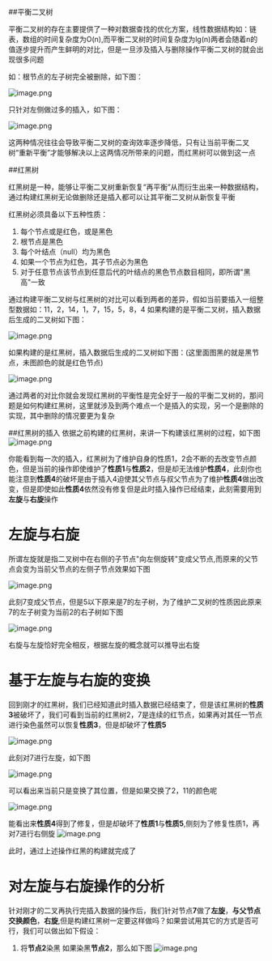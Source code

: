 ##平衡二叉树

平衡二叉树的存在主要提供了一种对数据查找的优化方案，线性数据结构如：链表，数组的时间复杂度为O(n),而平衡二叉树的时间复杂度为lg(n)两者会随着n的值逐步提升而产生鲜明的对比，但是一旦涉及插入与删除操作平衡二叉树的就会出现很多问题

如：根节点的左子树完全被删除，如下图：

![image.png](/.attachments/image-115bd689-8a02-4a2a-9480-f1c3004b9b2c.png)

只针对左侧做过多的插入，如下图：

![image.png](/.attachments/image-d3372578-e2c4-40ff-bfb7-ab42acb82105.png)

这两种情况往往会导致平衡二叉树的查询效率逐步降低，只有让当前平衡二叉树“重新平衡”才能够解决以上这两情况所带来的问题，而红黑树可以做到这一点

##红黑树

红黑树是一种，能够让平衡二叉树重新恢复“再平衡”从而衍生出来一种数据结构，通过构建红黑树无论做删除还是插入都可以让其平衡二叉树从新恢复平衡

红黑树必须具备以下五种性质：

1. 每个节点或是红色，或是黑色
2. 根节点是黑色
3. 每个叶结点（null）均为黑色
4. 如果一个节点为红色，其子节点必为黑色
5. 对于任意节点该节点到任意后代的叶结点的黑色节点数目相同，即所谓"黑高"一致

通过构建平衡二叉树与红黑树的对比可以看到两者的差异，假如当前要插入一组整型数据如：11，2，14，1，7，15，5，8，4
如果构建的是平衡二叉树，插入数据后生成的二叉树如下图：

![image.png](/.attachments/image-220ff11c-d1f4-4c77-8fc0-494e9b042e8a.png)

如果构建的是红黑树，插入数据后生成的二叉树如下图：(这里面图黑的就是黑节点，未图颜色的就是红色节点)

![image.png](/.attachments/image-1e12069b-24e2-437a-8f37-dd21361fb7e8.png)

通过两者的对比你就会发现红黑树的平衡性是完全好于一般的平衡二叉树的，那问题是如何构建红黑树，这里就涉及到两个难点一个是插入的实现，另一个是删除的实现，其中删除的情况要更为复杂

##红黑树的插入
依据之前构建的红黑树，来讲一下构建该红黑树的过程，如下图
![image.png](/.attachments/image-d64992bd-6fec-4c4b-a167-87428aac3039.png)

你能看到每一次的插入，红黑树为了维护自身的性质1，2会不断的去改变节点颜色，但是当前的操作即使维护了**性质1**与**性质2**，但是却无法维护**性质4**，此刻你也能注意到**性质4**的破坏是由于插入4迫使其父节点与叔父节点为了维护**性质4**做出改变，但是即使如此**性质4**依然没有修复但是此时插入操作已经结束，此刻需要用到**左旋**与**右旋**操作

# 左旋与右旋
所谓左旋就是指二叉树中在右侧的子节点"向左侧旋转"变成父节点,而原来的父节点会变为当前父节点的左侧子节点效果如下图

![image.png](/.attachments/image-22a5748f-6669-4cf6-ad82-af778c56f769.png)

此刻7变成父节点，但是5以下原来是7的左子树，为了维护二叉树的性质因此原来7的左子树变为当前2的右子树如下图

![image.png](/.attachments/image-fa73455d-9c9a-4476-9e6c-a0461fd8b102.png)

右旋与左旋恰好完全相反，根据左旋的概念就可以推导出右旋

# 基于左旋与右旋的变换
回到刚才的红黑树，我们已经知道此时插入数据已经结束了，但是该红黑树的**性质3**被破坏了，我们可看到当前的红黑树2，7是连续的红节点，如果再对其任一节点进行染色虽然可以恢复**性质3**，但是却破坏了**性质5**

![image.png](/.attachments/image-699a4adb-c410-436e-98e2-9afef5187dc2.png)

此刻对7进行左旋，如下图

![image.png](/.attachments/image-e05c30c4-07fc-4a14-a876-4e52987300f8.png)

可以看出来当前只是变换了其位置，但是如果交换了2，11的颜色呢

![image.png](/.attachments/image-1e97a3e2-8781-4788-86c3-a8bff4b218d7.png)

能看出来**性质4**得到了修复，但是却破坏了**性质1**与**性质5**,侧刻为了修复性质1，再对7进行右侧旋
![image.png](/.attachments/image-bb33656a-df96-473b-af16-ea006cf2437a.png)

此时，通过上述操作红黑的构建就完成了

# 对左旋与右旋操作的分析
针对刚才的二叉再执行完插入数据的操作后，我们针对节点**7**做了**左旋**，**与父节点交换颜色**，**右旋**,但是构建红黑树一定要这样做吗？如果尝试用其它的方式是否可行，我们可以做出如下假设：

1. 将**节点2**染黑
如果染黑**节点2**，那么如下图
![image.png](/.attachments/image-b6c718b7-c502-4c7f-a129-2265bb9a406a.png)